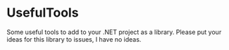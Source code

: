 # UsefulTools

Some useful tools to add to your .NET project as a library.
Please put your ideas for this library to issues, I have no ideas.

